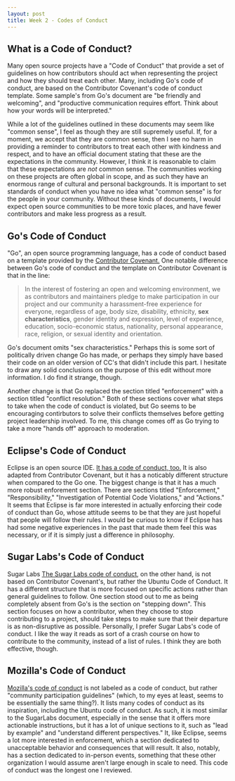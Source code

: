 ```yaml
---
layout: post
title: Week 2 - Codes of Conduct
---
```


## What is a Code of Conduct?
Many open source projects have a "Code of Conduct" that provide a set of guidelines on how contributors should act when representing the project and how they should treat each other. Many, including Go's code of conduct, are based on the Contributor Covenant's code of conduct template. Some sample's from Go's document are "be friendly and welcoming", and "productive communication requires effort. Think about how your words will be interpreted."

<!--more-->


While a lot of the guidelines outlined in these documents may seem like "common sense", I feel as though they are still supremely useful. If, for a moment, we accept that they are common sense, then I see no harm in providing a reminder to contributors to treat each other with kindness and respect, and to have an official document stating that these are the expectations in the community. However, I think it is reasonable to claim that these expectations are *not* common sense. The communities working on these projects are often global in scope, and as such they have an enormous range of cultural and personal backgrounds. It is important to set standards of conduct when you have no idea what "common sense" is for the people in your community. Without these kinds of documents, I would expect open source communities to be more toxic places, and have fewer contributors and make less progress as a result.

## Go's Code of Conduct
"Go", an open source programming language, has a code of conduct based on a template provided by the [Contributor Covenant.](https://www.contributor-covenant.org) One notable difference between Go's code of conduct and the template on Contributor Covenant is that in the line:
> In the interest of fostering an open and welcoming environment, we as contributors and maintainers pledge to make participation in our project and our community a harassment-free experience for everyone, regardless of age, body size, disability, ethnicity, **sex characteristics**, gender identity and expression, level of experience, education, socio-economic status, nationality, personal appearance, race, religion, or sexual identity and orientation.

Go's document omits "sex characteristics." Perhaps this is some sort of politically driven change Go has made, or perhaps they simply have based their code on an older version of CC's that didn't include this part. I hesitate to draw any solid conclusions on the purpose of this edit without more information. I do find it strange, though.

Another change is that Go replaced the section titled "enforcement" with a section titled "conflict resolution." Both of these sections cover what steps to take when the code of conduct is violated, but Go seems to be encouraging contirbutors to solve their conflicts themselves before getting project leadership involved. To me, this change comes off as Go trying to take a more "hands off" approach to moderation.

## Eclipse's Code of Conduct
Eclipse is an open source IDE. [It has a code of conduct, too.](https://www.eclipse.org/org/documents/Community_Code_of_Conduct.php) It is also adapted from Contributor Covenant, but it has a noticably different structure when compared to the Go one. The biggest change is that it has a much more robust enforement section. There are sections titled "Enforcement," "Responsibility," "Investigation of Potential Code Violations," and "Actions." It seems that Eclipse is far more interested in actually enforcing their code of conduct than Go, whose attitude seems to be that they are just hopeful that people will follow their rules. I would be curious to know if Eclipse has had some negative experiences in the past that made them feel this was necessary, or if it is simply just a difference in philosophy.

## Sugar Labs's Code of Conduct
Sugar Labs [The Sugar Labs code of conduct](https://wiki.sugarlabs.org/go/Sugar_Labs/Legal/Code_of_Conduct), on the other hand, is not based on Contributor Covenant's, but rather the Ubuntu Code of Conduct. It has a different structure that is more focused on specific actions rather than general guidelines to follow. One section stood out to me as being completely absent from Go's is the section on "stepping down". This section focuses on how a contributor, when they choose to stop contributing to a project, should take steps to make sure that their departure is as non-disruptive as possible. Personally, I prefer Sugar Labs's code of conduct. I like the way it reads as sort of a crash course on how to contribute to the community, instead of a list of rules. I think they are both effective, though.

## Mozilla's Code of Conduct
[Mozilla's code of conduct](https://www.mozilla.org/en-US/about/governance/policies/participation/) is not labeled as a code of conduct, but rather "community participation guidelines" (which, to my eyes at least, seems to be essentially the same thing?). It lists many codes of conduct as its inspiration, including the Ubuntu code of conduct. As such, it is most similar to the SugarLabs document, especially in the sense that it offers more actionable instructions, but it has a lot of unique sections to it, such as "lead by example" and "understand different perspectives." It, like Eclipse, seems a lot more interested in enforcement, which a section dedicated to unacceptable behavior and consequences that will result. It also, notably, has a section dedicated to in-person events, something that these other organization I would assume aren't large enough in scale to need. This code of conduct was the longest one I reviewed.